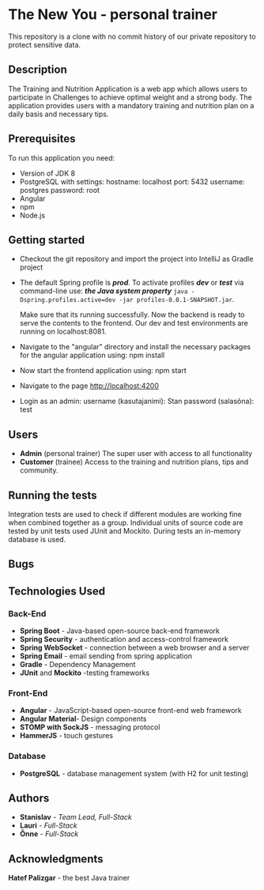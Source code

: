 
# The New You - personal trainer

This repository is a clone with no commit history of our private repository to protect sensitive data.

##  Description
The Training and Nutrition Application is a web app which allows users to participate in Challenges  to achieve optimal weight and a strong body. The application provides users with a mandatory training and nutrition plan on a daily basis and necessary tips. 
 
## Prerequisites
To run this application you need:
 - Version of JDK 8 
 - PostgreSQL with settings:
 hostname: localhost
port: 5432
username: postgres
password: root
 - Angular
 - npm
 - Node.js
 
## Getting started
 - Checkout the git repository and import the project into IntelliJ as Gradle project
 - The default  Spring profile is ***prod***. To activate profiles ***dev*** or ***test*** via command-line use:
   ***the Java system property*** 
   `java -Dspring.profiles.active=dev -jar profiles-0.0.1-SNAPSHOT.jar`.

	Make sure that its running successfully. 
Now the backend is ready to serve the contents to the frontend.
Our dev and test environments are running on localhost:8081.
 - Navigate to the "angular" directory and install the necessary packages for the angular application using: npm install
 - Now start the frontend application using: npm start
 - Navigate to the page [http://localhost:4200](http://localhost:4200/)
 - Login as an admin:
 username (kasutajanimi): Stan
 password (salasõna): test
 

## Users
 - **Admin** (personal trainer)
 The super user with access to all functionality
 - **Customer** (trainee)
Access to the training and nutrition plans, tips and community.

## Running the tests
Integration tests are used  to check if different modules are working fine when combined together as a group.
Individual units of source code are tested by unit tests used JUnit and Mockito.
During tests an in-memory database is used.

## Bugs

## Technologies Used


### Back-End
 - **Spring Boot** -  Java-based open-source back-end framework  
 - **Spring Security** - authentication and access-control framework
 - **Spring WebSocket** - connection between a web browser and a server
 - **Spring Email** - email sending from spring application
 - **Gradle** - Dependency Management
 - **JUnit** and **Mockito** -testing frameworks
### Front-End
 - **Angular** - JavaScript-based open-source front-end web framework
 - **Angular Material**- Design components
 - **STOMP with SockJS** - messaging protocol
 - **HammerJS** - touch gestures
 
 ### Database
  - **PostgreSQL**  - database management system (with H2 for unit testing)


## Authors

 - **Stanislav** - *Team Lead, Full-Stack*
 - **Lauri** -  *Full-Stack*
 - **Õnne** - *Full-Stack*
 

## Acknowledgments
**Hatef Palizgar** - the best Java trainer
